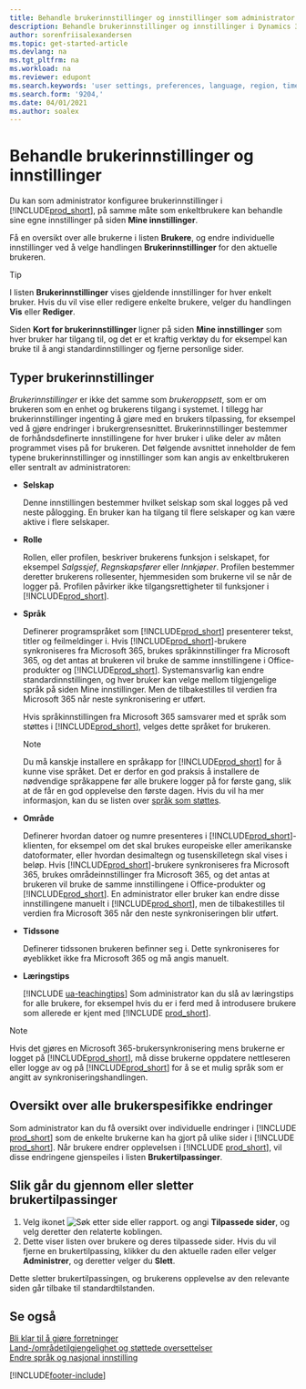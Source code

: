 ```yaml
---
title: Behandle brukerinnstillinger og innstillinger som administrator
description: Behandle brukerinnstillinger og innstillinger i Dynamics 365 Business Central.
author: sorenfriisalexandersen
ms.topic: get-started-article
ms.devlang: na
ms.tgt_pltfrm: na
ms.workload: na
ms.reviewer: edupont
ms.search.keywords: 'user settings, preferences, language, region, time zone, regional settings'
ms.search.form: '9204,'
ms.date: 04/01/2021
ms.author: soalex
---
```

# <a name="manage-user-settings-and-preferences"></a><a name="manage-user-settings-and-preferences"></a><a name="manage-user-settings-and-preferences"></a>Behandle brukerinnstillinger og innstillinger

Du kan som administrator konfiguree brukerinnstillinger i [!INCLUDE[prod_short](includes/prod_short.md)], på samme måte som enkeltbrukere kan behandle sine egne innstillinger på siden **Mine innstillinger**.  

Få en oversikt over alle brukerne i listen **Brukere**, og endre individuelle innstillinger ved å velge handlingen **Brukerinnstillinger** for den aktuelle brukeren.

> [!TIP]
> I listen **Brukerinnstillinger** vises gjeldende innstillinger for hver enkelt bruker. Hvis du vil vise eller redigere enkelte brukere, velger du handlingen **Vis** eller **Rediger**.

Siden **Kort for brukerinnstillinger** ligner på siden **Mine innstillinger** som hver bruker har tilgang til, og det er et kraftig verktøy du for eksempel kan bruke til å angi standardinnstillinger og fjerne personlige sider.  

## <a name="types-of-user-settings"></a><a name="types-of-user-settings"></a><a name="types-of-user-settings"></a>Typer brukerinnstillinger

*Brukerinnstillinger* er ikke det samme som *brukeroppsett*, som er om brukeren som en enhet og brukerens tilgang i systemet. I tillegg har brukerinnstillinger ingenting å gjøre med en brukers tilpassing, for eksempel ved å gjøre endringer i brukergrensesnittet. Brukerinnstillinger bestemmer de forhåndsdefinerte innstillingene for hver bruker i ulike deler av måten programmet vises på for brukeren. Det følgende avsnittet inneholder de fem typene brukerinnstillinger og innstillinger som kan angis av enkeltbrukeren eller sentralt av administratoren:

* **Selskap**  

  Denne innstillingen bestemmer hvilket selskap som skal logges på ved neste pålogging. En bruker kan ha tilgang til flere selskaper og kan være aktive i flere selskaper.

* **Rolle**  

  Rollen, eller profilen, beskriver brukerens funksjon i selskapet, for eksempel *Salgssjef*, *Regnskapsfører* eller *Innkjøper*. Profilen bestemmer deretter brukerens rollesenter, hjemmesiden som brukerne vil se når de logger på. Profilen påvirker ikke tilgangsrettigheter til funksjoner i [!INCLUDE[prod_short](includes/prod_short.md)].  

* **Språk**  

  Definerer programspråket som [!INCLUDE[prod_short](includes/prod_short.md)] presenterer tekst, titler og feilmeldinger i. Hvis [!INCLUDE[prod_short](includes/prod_short.md)]-brukere synkroniseres fra Microsoft 365, brukes språkinnstillinger fra Microsoft 365, og det antas at brukeren vil bruke de samme innstillingene i Office-produkter og [!INCLUDE[prod_short](includes/prod_short.md)]. Systemansvarlig kan endre standardinnstillingen, og hver bruker kan velge mellom tilgjengelige språk på siden Mine innstillinger. Men de tilbakestilles til verdien fra Microsoft 365 når neste synkronisering er utført.

  Hvis språkinnstillingen fra Microsoft 365 samsvarer med et språk som støttes i [!INCLUDE[prod_short](includes/prod_short.md)], velges dette språket for brukeren.  

  > [!NOTE]
  > Du må kanskje installere en språkapp for [!INCLUDE[prod_short](includes/prod_short.md)] for å kunne vise språket. Det er derfor en god praksis å installere de nødvendige språkappene før alle brukere logger på for første gang, slik at de får en god opplevelse den første dagen. Hvis du vil ha mer informasjon, kan du se listen over [språk som støttes](/dynamics365/business-central/dev-itpro/compliance/apptest-countries-and-translations).  
  
* **Område**  

  Definerer hvordan datoer og numre presenteres i [!INCLUDE[prod_short](includes/prod_short.md)]-klienten, for eksempel om det skal brukes europeiske eller amerikanske datoformater, eller hvordan desimaltegn og tusenskilletegn skal vises i beløp. Hvis [!INCLUDE[prod_short](includes/prod_short.md)]-brukere synkroniseres fra Microsoft 365, brukes områdeinnstillinger fra Microsoft 365, og det antas at brukeren vil bruke de samme innstillingene i Office-produkter og [!INCLUDE[prod_short](includes/prod_short.md)]. En administrator eller bruker kan endre disse innstillingene manuelt i [!INCLUDE[prod_short](includes/prod_short.md)], men de tilbakestilles til verdien fra Microsoft 365 når den neste synkroniseringen blir utført.

* **Tidssone**  

  Definerer tidssonen brukeren befinner seg i. Dette synkroniseres for øyeblikket ikke fra Microsoft 365 og må angis manuelt.  

* **Læringstips**

  [!INCLUDE [ua-teachingtips](includes/ua-teachingtips.md)] Som administrator kan du slå av læringstips for alle brukere, for eksempel hvis du er i ferd med å introdusere brukere som allerede er kjent med [!INCLUDE [prod_short](includes/prod_short.md)].  

> [!NOTE]
> Hvis det gjøres en Microsoft 365-brukersynkronisering mens brukerne er logget på [!INCLUDE[prod_short](includes/prod_short.md)], må disse brukerne oppdatere nettleseren eller logge av og på [!INCLUDE[prod_short](includes/prod_short.md)] for å se et mulig språk som er angitt av synkroniseringshandlingen.

## <a name="overview-of-all-user-specific-changes"></a><a name="overview-of-all-user-specific-changes"></a><a name="overview-of-all-user-specific-changes"></a>Oversikt over alle brukerspesifikke endringer

Som administrator kan du få oversikt over individuelle endringer i [!INCLUDE [prod_short](includes/prod_short.md)] som de enkelte brukerne kan ha gjort på ulike sider i [!INCLUDE [prod_short](includes/prod_short.md)]. Når brukere endrer opplevelsen i [!INCLUDE [prod_short](includes/prod_short.md)], vil disse endringene gjenspeiles i listen **Brukertilpassinger**. <!--Administrators can also set these settings for users before they log in the first time, so users do not have to do it themselves, providing them a better *getting started* experience.-->

<!-- >[!NOTE]
> User personalizations do not have anything to do with the *personal* lightweight changes a user can make to the user experience.-->

## <a name="to-review-or-delete-user-personalizations"></a><a name="to-review-or-delete-user-personalizations"></a><a name="to-review-or-delete-user-personalizations"></a>Slik går du gjennom eller sletter brukertilpassinger

1. Velg ikonet ![Søk etter side eller rapport.](media/ui-search/search_small.png "Ikonet Søk etter side eller rapport") og angi **Tilpassede sider**, og velg deretter den relaterte koblingen.
2. Dette viser listen over brukere og deres tilpassede sider. Hvis du vil fjerne en brukertilpassing, klikker du den aktuelle raden eller velger **Administrer**, og deretter velger du **Slett**.

Dette sletter brukertilpassingen, og brukerens opplevelse av den relevante siden går tilbake til standardtilstanden.

## <a name="see-also"></a><a name="see-also"></a><a name="see-also"></a>Se også

[Bli klar til å gjøre forretninger](ui-get-ready-business.md)  
[Land-/områdetilgjengelighet og støttede oversettelser](/dynamics365/business-central/dev-itpro/compliance/apptest-countries-and-translations)  
[Endre språk og nasjonal innstilling](about-locale-language.md)  

[!INCLUDE[footer-include](includes/footer-banner.md)]
